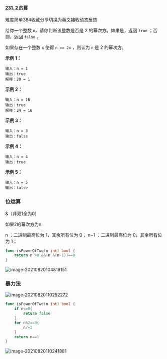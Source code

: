#### [231. 2 的幂](https://leetcode-cn.com/problems/power-of-two/)

难度简单384收藏分享切换为英文接收动态反馈

给你一个整数 `n`，请你判断该整数是否是 2 的幂次方。如果是，返回 `true` ；否则，返回 `false` 。

如果存在一个整数 `x` 使得 `n == 2x` ，则认为 `n` 是 2 的幂次方。

 

**示例 1：**

```
输入：n = 1
输出：true
解释：20 = 1
```

**示例 2：**

```
输入：n = 16
输出：true
解释：24 = 16
```

**示例 3：**

```
输入：n = 3
输出：false
```

**示例 4：**

```
输入：n = 4
输出：true
```

**示例 5：**

```
输入：n = 5
输出：false
```

### 位运算

&（非双1全为0）

如果2的幂次方为n

n ：二进制最高位为 1，其余所有位为 0；
n−1 ：二进制最高位为 0，其余所有位为 1；



```go
func isPowerOfTwo(n int) bool {
    return n >0 &&(n &(n-1))==0
}
```

![image-20210820104819151](C:\Users\solfeng\AppData\Roaming\Typora\typora-user-images\image-20210820104819151.png)

### 

### 暴力法

![image-20210820110252272](C:\Users\solfeng\AppData\Roaming\Typora\typora-user-images\image-20210820110252272.png)

```go
func isPowerOfTwo(n int) bool {
    if n<=0{
        return false
    }
    for n%2==0{
        n/=2
    }
    return n==1
}
```



![image-20210820110241881](C:\Users\solfeng\AppData\Roaming\Typora\typora-user-images\image-20210820110241881.png)
